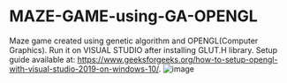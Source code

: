 # MAZE-GAME-using-GA-OPENGL
Maze game created using genetic algorithm and OPENGL(Computer Graphics).
Run it on VISUAL STUDIO after installing GLUT.H library.
Setup guide available at: https://www.geeksforgeeks.org/how-to-setup-opengl-with-visual-studio-2019-on-windows-10/.
![image](https://github.com/SehajparkashSingh/MAZE-GAME-using-GA-GLUT/assets/119033489/08a18936-599b-4628-9110-e84e539a7f09)
